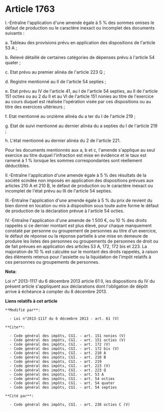 # Article 1763

I.-Entraîne l'application d'une amende égale à 5 % des sommes omises le défaut de production ou le caractère inexact ou
incomplet des documents suivants : 

a. Tableau des provisions prévu en application des dispositions de l'article 53 A ; 

b. Relevé détaillé de certaines catégories de dépenses prévu à l'article 54 quater ; 

c. Etat prévu au premier alinéa de l'article 223 Q ; 

d. Registre mentionné au II de l'article 54 septies ; 

e. Etat prévu au IV de l'article 41, au I de l'article 54 septies, au II de l'article 151 octies ou au 2 du II et au VI de
l'article 151 nonies au titre de l'exercice au cours duquel est réalisée l'opération visée par ces dispositions ou au titre
des exercices ultérieurs ; 

f. Etat mentionné au onzième alinéa du a ter du I de l'article 219 ; 

g. Etat de suivi mentionné au dernier alinéa du a septies du I de l'article 219 ; 

h. L'état mentionné au dernier alinéa du 2 de l'article 221. 

Pour les documents mentionnés aux a, b et c, l'amende s'applique au seul exercice au titre duquel l'infraction est mise en
évidence et le taux est ramené à 1 % lorsque les sommes correspondantes sont réellement déductibles. 

II.-Entraîne l'application d'une amende égale à 5 % des résultats de la société scindée non imposés en application des
dispositions prévues aux articles 210 A et 210 B, le défaut de production ou le caractère inexact ou incomplet de l'état
prévu au III de l'article 54 septies. 

III.-Entraîne l'application d'une amende égale à 5 % du prix de revient du bien donné en location ou mis à disposition sous
toute autre forme le défaut de production de la déclaration prévue à l'article 54 octies. 

IV.-Entraîne l'application d'une amende de 1 500 €, ou 10 % des droits rappelés si ce dernier montant est plus élevé, pour
chaque manquement constaté par personne ou groupement de personnes au titre d'un exercice, le défaut de réponse ou la réponse
partielle à une mise en demeure de produire les listes des personnes ou groupements de personnes de droit ou de fait prévues
en application des articles 53 A, 172,
172 bis et 223. La majoration de 10 % est calculée sur le montant des droits rappelés, à raison des éléments retenus pour
l'assiette ou la liquidation de l'impôt relatifs à ces personnes ou groupements de personnes.

**Nota:**

Loi n° 2013-1117 du 6 décembre 2013 article 61 II, les dispositions du IV du présent article s'appliquent aux déclarations
dont l'obligation de dépôt arrive à échéance à compter du 8 décembre 2013.

**Liens relatifs à cet article**

	**Modifié par**:

	  - Loi n°2013-1117 du 6 décembre 2013 - art. 61 (V)

	**Cite**:

	  - Code général des impôts, CGI. - art. 151 nonies (V)
	  - Code général des impôts, CGI. - art. 151 octies (V)
	  - Code général des impôts, CGI. - art. 172 (V)
	  - Code général des impôts, CGI. - art. 172 bis (V)
	  - Code général des impôts, CGI. - art. 210 A
	  - Code général des impôts, CGI. - art. 210 B
	  - Code général des impôts, CGI. - art. 219
	  - Code général des impôts, CGI. - art. 223 (V)
	  - Code général des impôts, CGI. - art. 223 Q
	  - Code général des impôts, CGI. - art. 53 A
	  - Code général des impôts, CGI. - art. 54 octies
	  - Code général des impôts, CGI. - art. 54 quater
	  - Code général des impôts, CGI. - art. 54 septies

	**Cité par**:

	  - Code général des impôts, CGI. - art. 238 octies C (V)
